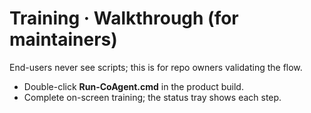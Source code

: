 # Training · Walkthrough (for maintainers)
End-users never see scripts; this is for repo owners validating the flow.
- Double-click **Run-CoAgent.cmd** in the product build.
- Complete on-screen training; the status tray shows each step.

